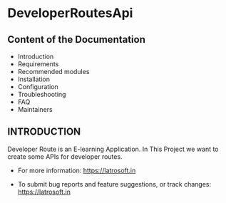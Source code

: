 # DeveloperRoutesApi

Content of the Documentation
---------------------

 * Introduction
 * Requirements
 * Recommended modules
 * Installation
 * Configuration
 * Troubleshooting
 * FAQ
 * Maintainers

INTRODUCTION
------------

Developer Route is an E-learning Application. In This Project we want to create some APIs for developer routes.

 * For more information:
   https://latrosoft.in

 * To submit bug reports and feature suggestions, or track changes:
   https://latrosoft.in
